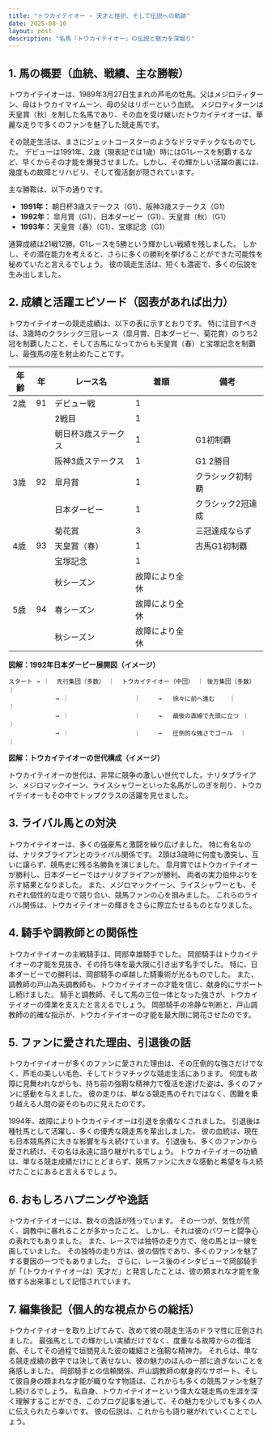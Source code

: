 ```yaml
---
title: "トウカイテイオー - 天才と挫折、そして伝説への軌跡"
date: 2025-08-10
layout: post
description: "名馬『トウカイテイオー』の伝説と魅力を深堀り"
---
```


## 1. 馬の概要（血統、戦績、主な勝鞍）

トウカイテイオーは、1989年3月27日生まれの芦毛の牡馬。父はメジロティターン、母はトウカイマイムーン、母の父はリボーという血統。  メジロティターンは天皇賞（秋）を制した名馬であり、その血を受け継いだトウカイテイオーは、華麗な走りで多くのファンを魅了した競走馬です。  

その競走生活は、まさにジェットコースターのようなドラマチックなものでした。  デビューは1991年、2歳（現表記では1歳）時にはG1レースを制覇するなど、早くからその才能を爆発させました。しかし、その輝かしい活躍の裏には、幾度もの故障とリハビリ、そして復活劇が隠されています。  

主な勝鞍は、以下の通りです。

* **1991年：** 朝日杯3歳ステークス（G1）、阪神3歳ステークス（G1）
* **1992年：**  皐月賞（G1）、日本ダービー（G1）、天皇賞（秋）（G1）
* **1993年：**  天皇賞（春）（G1）、宝塚記念（G1）


通算成績は21戦12勝。G1レースを5勝という輝かしい戦績を残しました。  しかし、その潜在能力を考えると、さらに多くの勝利を挙げることができた可能性を秘めていたと言えるでしょう。  彼の競走生活は、短くも濃密で、多くの伝説を生み出しました。


## 2. 成績と活躍エピソード（図表があれば出力）

トウカイテイオーの競走成績は、以下の表に示すとおりです。  特に注目すべきは、3歳時のクラシック三冠レース（皐月賞、日本ダービー、菊花賞）のうち2冠を制覇したこと、そして古馬になってからも天皇賞（春）と宝塚記念を制覇し、最強馬の座を射止めたことです。  

| 年齢 | 年 | レース名             | 着順 | 備考                                   |
|-----|----|----------------------|------|----------------------------------------|
| 2歳 | 91 | デビュー戦           | 1    |                                        |
|     |    | 2戦目                | 1    |                                        |
|     |    | 朝日杯3歳ステークス    | 1    | G1初制覇                               |
|     |    | 阪神3歳ステークス      | 1    | G1 2勝目                               |
| 3歳 | 92 | 皐月賞               | 1    | クラシック初制覇                        |
|     |    | 日本ダービー           | 1    | クラシック2冠達成                       |
|     |    | 菊花賞               | 3    | 三冠達成ならず                         |
| 4歳 | 93 | 天皇賞（春）           | 1    | 古馬G1初制覇                           |
|     |    | 宝塚記念             | 1    |                                        |
|     |    | 秋シーズン             | 故障により全休                           |
| 5歳 | 94 | 春シーズン             | 故障により全休                           |
|     |    | 秋シーズン             | 故障により全休                           |


**図解：1992年日本ダービー展開図（イメージ）**

```
スタート → ｜  先行集団（多数） ｜  トウカイテイオー（中団） ｜ 後方集団（多数） ｜
             → ｜                  ｜     →   徐々に前へ進む    ｜                  ｜
             → ｜                  ｜     →   最後の直線で先頭に立つ ｜                  ｜
             → ｜                  ｜     →   圧倒的な強さでゴール  ｜                  ｜
```

**図解：トウカイテイオーの世代構成（イメージ）**

トウカイテイオーの世代は、非常に競争の激しい世代でした。ナリタブライアン、メジロマックイーン、ライスシャワーといった名馬がしのぎを削り、トウカイテイオーもその中でトップクラスの活躍を見せました。


## 3. ライバル馬との対決

トウカイテイオーは、多くの強豪馬と激闘を繰り広げました。  特に有名なのは、ナリタブライアンとのライバル関係です。  2頭は3歳時に何度も激突し、互いに譲らず、競馬史に残る名勝負を演じました。  皐月賞ではトウカイテイオーが勝利し、日本ダービーではナリタブライアンが勝利。  両者の実力伯仲ぶりを示す結果となりました。  また、メジロマックイーン、ライスシャワーとも、それぞれ個性的な走りで競り合い、競馬ファンの心を掴みました。  これらのライバル関係は、トウカイテイオーの輝きをさらに際立たせるものとなりました。


## 4. 騎手や調教師との関係性

トウカイテイオーの主戦騎手は、岡部幸雄騎手でした。  岡部騎手はトウカイテイオーの才能を見抜き、その持ち味を最大限に引き出す名手でした。  特に、日本ダービーでの勝利は、岡部騎手の卓越した騎乗術が光るものでした。  また、調教師の戸山為夫調教師も、トウカイテイオーの才能を信じ、献身的にサポートし続けました。  騎手と調教師、そして馬の三位一体となった強さが、トウカイテイオーの偉業を支えたと言えるでしょう。  岡部騎手の冷静な判断と、戸山調教師の的確な指示が、トウカイテイオーの才能を最大限に開花させたのです。


## 5. ファンに愛された理由、引退後の話

トウカイテイオーが多くのファンに愛された理由は、その圧倒的な強さだけでなく、芦毛の美しい毛色、そしてドラマチックな競走生活にあります。  何度も故障に見舞われながらも、持ち前の強靭な精神力で復活を遂げた姿は、多くのファンに感動を与えました。  彼の走りは、単なる競走馬のそれではなく、困難を乗り越える人間の姿そのものに見えたのです。

1994年、故障によりトウカイテイオーは引退を余儀なくされました。  引退後は種牡馬として活躍し、多くの優秀な競走馬を輩出しました。  彼の血統は、現在も日本競馬界に大きな影響を与え続けています。  引退後も、多くのファンから愛され続け、その名は永遠に語り継がれるでしょう。  トウカイテイオーの功績は、単なる競走成績だけにとどまらず、競馬ファンに大きな感動と希望を与え続けたことにあると言えるでしょう。


## 6. おもしろハプニングや逸話

トウカイテイオーには、数々の逸話が残っています。  その一つが、気性が荒く、調教中に暴れることが多かったこと。  しかし、それは彼のパワーと闘争心の表れでもありました。  また、レースでは独特の走り方で、他の馬とは一線を画していました。  その独特の走り方は、彼の個性であり、多くのファンを魅了する要因の一つでもありました。  さらに、レース後のインタビューで岡部騎手が「（トウカイテイオーは）天才だ」と発言したことは、彼の類まれな才能を象徴する出来事として記憶されています。


## 7. 編集後記（個人的な視点からの総括）

トウカイテイオーを取り上げてみて、改めて彼の競走生活のドラマ性に圧倒されました。  最強馬としての輝かしい実績だけでなく、度重なる故障からの復活劇、そしてその過程で垣間見えた彼の繊細さと強靭な精神力。  それらは、単なる競走成績の数字では決して表せない、彼の魅力のほんの一部に過ぎないことを痛感しました。  岡部騎手との信頼関係、戸山調教師の献身的なサポート、そして彼自身の類まれな才能が織りなす物語は、これからも多くの競馬ファンを魅了し続けるでしょう。  私自身、トウカイテイオーという偉大な競走馬の生涯を深く理解することができ、このブログ記事を通して、その魅力を少しでも多くの人に伝えられたら幸いです。  彼の伝説は、これからも語り継がれていくことでしょう。

